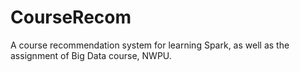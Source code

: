 # CourseRecom
A course recommendation system for learning Spark, as well as the assignment of Big Data course, NWPU. 
